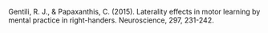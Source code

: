 
Gentili, R. J., & Papaxanthis, C. (2015). Laterality effects in motor learning by mental practice in right-handers. Neuroscience, 297, 231-242.